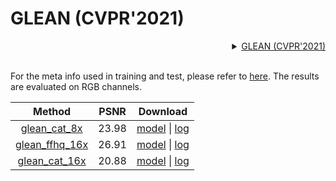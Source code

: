 # GLEAN (CVPR'2021)

<!-- [ALGORITHM] -->
<details>
<summary align="right"><a href="https://arxiv.org/abs/2012.00739">GLEAN (CVPR'2021)</a></summary>

```bibtex
@InProceedings{chan2021glean,
  author = {Chan, Kelvin CK and Wang, Xintao and Xu, Xiangyu and Gu, Jinwei and Loy, Chen Change},
  title = {GLEAN: Generative Latent Bank for Large-Factor Image Super-Resolution},
  booktitle = {Proceedings of the IEEE conference on computer vision and pattern recognition},
  year = {2021}
}
```

</details>

<br/>

For the meta info used in training and test, please refer to [here](https://github.com/ckkelvinchan/GLEAN). The results are evaluated on RGB channels.

|                          Method                              |  PSNR |                                                                                                         Download                                                                                                      |
| :----------------------------------------------------------: | :---: | :-------------------------------------------------------------------------------------------------------------------------------------------------------------------------------------------------------------------: |
| [glean_cat_8x](/configs/restorers/glean/glean_cat_8x.py)     | 23.98 | [model](https://download.openmmlab.com/mmediting/restorers/glean/glean_cat_8x_20210614-d3ac8683.pth) \| [log](https://download.openmmlab.com/mmediting/restorers/glean/glean_cat_8x_20210614_145540.log.json)         |
| [glean_ffhq_16x](/configs/restorers/glean/glean_ffhq_16x.py) | 26.91 |     [model](https://download.openmmlab.com/mmediting/restorers/glean/glean_ffhq_16x_20210527-61a3afad.pth) \| [log](https://download.openmmlab.com/mmediting/restorers/glean/glean_ffhq_16x_20210527_194536.log.json) |
| [glean_cat_16x](/configs/restorers/glean/glean_cat_16x.py)   | 20.88 | [model](https://download.openmmlab.com/mmediting/restorers/glean/glean_cat_16x_20210527-68912543.pth) \| [log](https://download.openmmlab.com/mmediting/restorers/glean/glean_cat_16x_20210527_103708.log.json)       |
